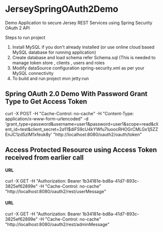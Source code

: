 JerseySpringOAuth2Demo
==================

Demo Application to secure Jersey REST Services using Spring Security OAuth 2 API

Steps to run project 

1) Install MySQL if you don't already installed (or use online cloud based MySQL database for running application)  
2) Create database and load schema refer Schema.sql (This is needed to manage token store , clients , users and roles  
3) Modify dataSource configuration spring-security.xml as per your MySQL connectivity  
4) To build and run project mvn jetty:run  

Spring OAuth 2.0 Demo With Password Grant Type to Get Access Token 
----------------------------------------------

curl -X POST -H "Cache-Control: no-cache" -H "Content-Type: application/x-www-form-urlencoded" -d 'grant_type=password&username=user1&password=user1&scope=read&client_id=test&client_secret=$2a$11$diFS9cU4kYWfu7luoocRHOGrCMLGx1j5ZZEnJC1zd5zIM1xfeuk8y' "http://localhost:8080/oauth2/oauth/token"

Access Protected Resource using Access Token received from earlier call 
------------------
#### URL

curl -X GET -H "Authorization: Bearer 1b34181e-bd8a-41d7-893c-3825ef62899e" -H "Cache-Control: no-cache" "http://localhost:8080/oauth2/rest/userMessage"

#### URL

curl -X GET -H "Authorization: Bearer 1b34181e-bd8a-41d7-893c-3825ef62899e" -H "Cache-Control: no-cache" "http://localhost:8080/oauth2/rest/adminMessage"
